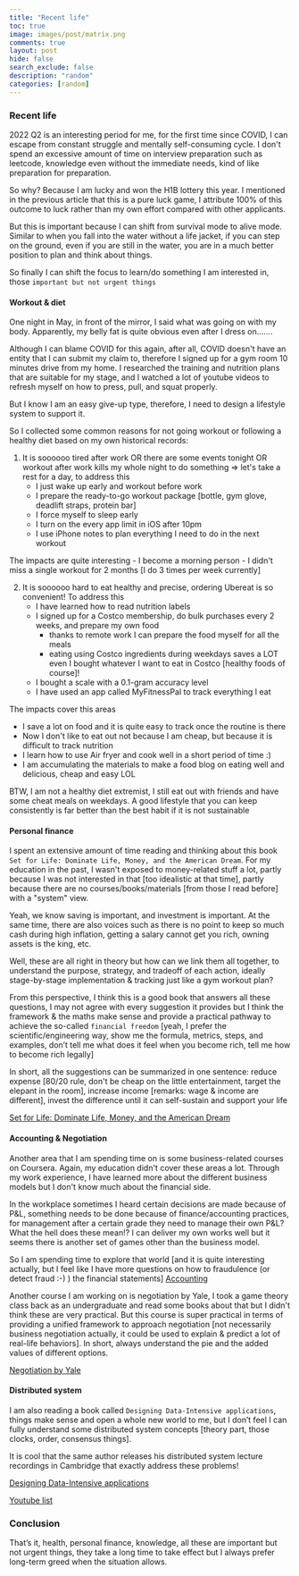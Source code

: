 ```yaml
---
title: "Recent life"
toc: true
image: images/post/matrix.png
comments: true
layout: post
hide: false
search_exclude: false
description: "random"
categories: [random]
---
```


### Recent life
2022 Q2 is an interesting period for me, for the first time since COVID, I can escape from constant struggle and mentally self-consuming cycle. I don't spend an excessive amount of time on interview preparation such as leetcode, knowledge even without the immediate needs, kind of like preparation for preparation.

So why? Because I am lucky and won the H1B lottery this year. I mentioned in the previous article that this is a pure luck game, I attribute 100% of this outcome to luck rather than my own effort compared with other applicants.

But this is important because I can shift from survival mode to alive mode. Similar to when you fall into the water without a life jacket, if you can step on the ground, even if you are still in the water, you are in a much better position to plan and think about things.

So finally I can shift the focus to learn/do something I am interested in, those `important but not urgent things`

#### Workout & diet
One night in May, in front of the mirror, I said what was going on with my body. Apparently, my belly fat is quite obvious even after I dress on.......

Although I can blame COVID for this again, after all, COVID doesn't have an entity that I can submit my claim to, therefore I signed up for a gym room 10 minutes drive from my home. I researched the training and nutrition plans that are suitable for my stage, and I watched a lot of youtube videos to refresh myself on how to press, pull, and squat properly.

But I know I am an easy give-up type, therefore, I need to design a lifestyle system to support it.

So I collected some common reasons for not going workout or following a healthy diet based on my own historical records:

1. It is soooooo tired after work OR there are some events tonight OR workout after work kills my whole night to do something => let's take a rest for a day, to address this
   - I just wake up early and workout before work
   - I prepare the ready-to-go workout package [bottle, gym glove, deadlift straps, protein bar]
   - I force myself to sleep early
   - I turn on the every app limit in iOS after 10pm
   - I use iPhone notes to plan everything I need to do in the next workout

The impacts are quite interesting
    - I become a morning person
    - I didn't miss a single workout for 2 months [I do 3 times per week currently]

2. It is soooooo hard to eat healthy and precise, ordering Ubereat is so convenient! To address this
   - I have learned how to read nutrition labels
   - I signed up for a Costco membership, do bulk purchases every 2 weeks, and prepare my own food
       - thanks to remote work I can prepare the food myself for all the meals
       - eating using Costco ingredients during weekdays saves a LOT even I bought whatever I want to eat in Costco [healthy foods of course]!
   - I bought a scale with a 0.1-gram accuracy level
   - I have used an app called MyFitnessPal to track everything I eat

The impacts cover this areas
   - I save a lot on food and it is quite easy to track once the routine is there
   - Now I don't like to eat out not because I am cheap, but because it is difficult to track nutrition
   - I learn how to use Air fryer and cook well in a short period of time :)
   - I am accumulating the materials to make a food blog on eating well and delicious, cheap and easy LOL

BTW, I am not a healthy diet extremist, I still eat out with friends and have some cheat meals on weekdays. A good lifestyle that you can keep consistently is far better than the best habit if it is not sustainable

#### Personal finance
I spent an extensive amount of time reading and thinking about this book `Set for Life: Dominate Life, Money, and the American Dream`. For my education in the past, I wasn't exposed to money-related stuff a lot, partly because I was not interested in that [too idealistic at that time], partly because there are no courses/books/materials [from those I read before] with a "system" view.

Yeah, we know saving is important, and investment is important. At the same time, there are also voices such as there is no point to keep so much cash during high inflation, getting a salary cannot get you rich, owning assets is the king, etc.

Well, these are all right in theory but how can we link them all together, to understand the purpose, strategy, and tradeoff of each action, ideally stage-by-stage implementation & tracking just like a gym workout plan?

From this perspective, I think this is a good book that answers all these questions, I may not agree with every suggestion it provides but I think the framework & the maths make sense and provide a practical pathway to achieve the so-called `financial freedom` [yeah, I prefer the scientific/engineering way, show me the formula, metrics, steps, and examples, don’t tell me what does it feel when you become rich, tell me how to become rich legally]

In short, all the suggestions can be summarized in one sentence: reduce expense [80/20 rule, don't be cheap on the little entertainment, target the elepant in the room], increase income [remarks: wage & income are different], invest the difference until it can self-sustain and support your life

[Set for Life: Dominate Life, Money, and the American Dream](https://www.amazon.com/Set-Life-Dominate-American-Dream/dp/0997584718)

#### Accounting & Negotiation
Another area that I am spending time on is some business-related courses on Coursera. Again, my education didn't cover these areas a lot. Through my work experience, I have learned more about the different business models but I don't know much about the financial side.

In the workplace sometimes I heard certain decisions are made because of P&L, something needs to be done because of finance/accounting practices, for management after a certain grade they need to manage their own P&L? What the hell does these mean!? I can deliver my own works well but it seems there is another set of games other than the business model.

So I am spending time to explore that world [and it is quite interesting actually, but I feel like I have more questions on how to fraudulence (or detect fraud :-) ) the financial statements]
[Accounting](https://www.coursera.org/learn/financial-accounting)

Another course I am working on is negotiation by Yale, I took a game theory class back as an undergraduate and read some books about that but I didn't think these are very practical. But this course is super practical in terms of providing a unified framework to approach negotiation [not necessarily business negotiation actually, it could be used to explain & predict a lot of real-life behaviors]. In short, always understand the pie and the added values of different options.

[Negotiation by Yale](https://www.coursera.org/learn/negotiation)
#### Distributed system
I am also reading a book called `Designing Data-Intensive applications`, things make sense and open a whole new world to me, but I don’t feel I can fully understand some distributed system concepts [theory part, those clocks, order, consensus things].

It is cool that the same author releases his distributed system lecture recordings in Cambridge that exactly address these problems!

[Designing Data-Intensive applications](https://www.amazon.com/Designing-Data-Intensive-Applications-Reliable-Maintainable/dp/1449373321)

[Youtube list](https://www.youtube.com/playlist?list=PLeKd45zvjcDFUEv_ohr_HdUFe97RItdiB)

### Conclusion
That’s it, health, personal finance, knowledge, all these are important but not urgent things, they take a long time to take effect but I always prefer long-term greed when the situation allows.
